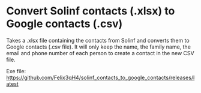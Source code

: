 # Convert Solinf contacts (.xlsx) to Google contacts (.csv)

Takes a .xlsx file containing the contacts from Solinf and converts them to Google contacts (.csv file).
It will only keep the name, the family name, the email and phone number of each person to create a contact in the new CSV file.


Exe file: https://github.com/Felix3qH4/solinf_contacts_to_google_contacts/releases/latest
